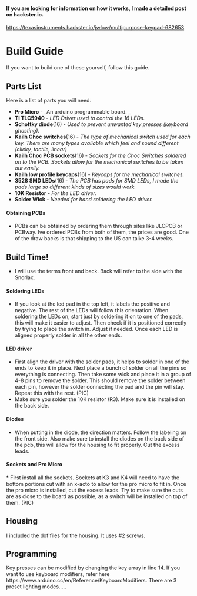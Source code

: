 
<h4> If you are looking for information on how it works, I made a detailed post on hackster.io. </h4> 

https://texasinstruments.hackster.io/jwlow/multipurpose-keypad-682653

<h1> Build Guide </h1>
If you want to build one of these yourself, follow this guide.

<h2> Parts List </h2>

  Here is a list of parts you will need.
  * __Pro Micro__ - _An arduino programmable board. _
  * __TI TLC5940__ - _LED Driver used to control the 16 LEDs._
  * __Schottky diode__(16) - _Used to prevent unwanted key presses (keyboard ghosting)._
  * __Kailh Choc switches__(16) - _The type of mechanical switch used for each key. There are many types avaliable which feel and sound different (clicky, tactile, linear)_
  * __Kailh Choc PCB sockets__(16) - _Sockets for the Choc Switches soldered on to the PCB. Sockets allow for the mechanical switches to be taken out easily._
  * __Kailh low profile keycaps__(16) - _Keycaps for the mechanical switches._
  * __3528 SMD LEDs__(16) - _The PCB has pads for SMD LEDs, I made the pads large so different kinds of sizes would work._
  * __10K Resistor__ - _For the LED driver._
  * __Solder Wick__ - _Needed for hand soldering the LED driver._
  
  <h4> Obtaining PCBs </h4>
  
* PCBs can be obtained by ordering them through sites like JLCPCB or PCBway. Ive ordered PCBs from both of them, the prices are good. One of the draw backs is that shipping to the US can talke 3-4 weeks.
 
<h2> Build Time! </h2>

* I will use the terms front and back. Back will refer to the side with the Snorlax.

<h4> Soldering LEDs </h4>

* If you look at the led pad in the top left, it labels the positive and negative. The rest of the LEDs will follow this orientation. When soldering the LEDs on, start just by soldering it on to one of the pads, this will make it easier to adjust. Then check if it is positioned correctly by trying to place the switch in. Adjust if needed. Once each LED is aligned properly solder in all the other ends.
 
<h4> LED driver </h4>

* First align the driver with the solder pads, it helps to solder in one of the ends to keep it in place. Next place a bunch of solder on all the pins so everything is connecting. Then take some wick and place it in a group of 4-8 pins to remove the solder. This should remove the solder between each pin, however the solder connecting the pad and the pin will stay. Repeat this with the rest.
(PIC)
* Make sure you solder the 10K resistor (R3). Make sure it is installed on the back side.

<h4> Diodes </h4>

* When putting in the diode, the direction matters. Follow the labeling on the front side. Also make sure to install the diodes on the back side of the pcb, this will allow for the housing to fit properly. Cut the excess leads.

<h4> Sockets and Pro Micro </h4>
* First install all the sockets. Sockets at K3 and K4 will need to have the bottom portions cut with an x-acto to allow for the pro micro to fit in. Once the pro micro is installed, cut the excess leads. Try to make sure the cuts are as close to the board as possible, as a switch will be installed on top of them.
(PIC)

<h2> Housing </h2>
I included the dxf files for the housing. It uses #2 screws.

<h2> Programming </h2>
Key presses can be modified by changing the key array in line 14. If you want to use keyboard modifiers, refer here https://www.arduino.cc/en/Reference/KeyboardModifiers.
There are 3 preset lighting modes.....



